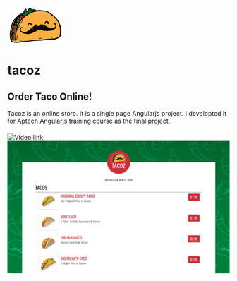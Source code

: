 ![Tacoz by Majid Zare](https://github.com/mzare47/tacoz/blob/master/assets/images/tacoz-logo.png)
# tacoz
## Order Taco Online!
Tacoz is an online store. It is a single page Angularjs project. I developted it for Aptech Angularjs training course as the final project.
####
![Video link](https://www.aparat.com/v/biF3k)
![ScreenShot](https://github.com/mzare47/tacoz/blob/master/assets/images/Screenshot.png)
